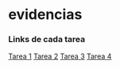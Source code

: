 # evidencias
### Links de cada tarea
[Tarea 1](https://github.com/ekaitz888/evidencias/tree/master/tarea%201)
[Tarea 2](https://github.com/ekaitz888/evidencias/tree/master/tarea%202)
[Tarea 3](https://github.com/ekaitz888/evidencias/tree/master/tarea%203)
[Tarea 4](https://github.com/ekaitz888/evidencias/tree/master/tarea%204)